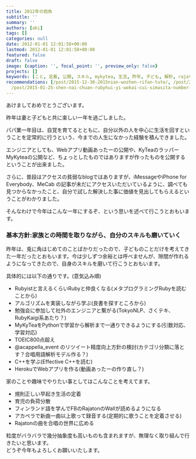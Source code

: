 ```yaml
---
title: 2012年の抱負
subtitle: ''
summary: ''
authors: [aki]
tags: []
categories: null
date: 2012-01-01 12:01:58+00:00
lastmod: 2012-01-01 12:01:58+00:00
featured: false
draft: false
image: {caption: '', focal_point: '', preview_only: false}
projects: []
keywords: [こと, 定着, 公開, スキル, mykytea, 生活, 昨年, 子ども, 解析, rajaton]
recommendations: [/post/2015-12-30-2015nian-wozhen-rifan-tute/, /post/2011-07-18-sinatradekyteawoburauzakarashi-sukytea-sinatrazuo-tutemita/,
  /post/2015-01-25-shen-nai-chuan-rubyhui-yi-wokai-cui-simasita-number-kana01/]
---
```

あけましておめでとうございます。

昨年は妻と子どもと共に楽しい一年を過ごしました。

パパ業一年目は、自覚を育てるとともに、自分以外の人を中心に生活を回すということを定常的に行うという、今までの人生になかった経験を積んできました。

エンジニアとしても、Webアプリ動画あったーの公開や、KyTeaのラッパーMyKyteaの公開など、ちょっとしたものではありますが作ったものを公開するということが出来ました。

さらに、普段はアクセスの貧弱なblogではありますが、iMessageやiPhone for Everybody、MeCab の記事が未だにアクセスいただいているように、調べても見つからなかったこと、自分で試した解決した事に価値を見出してもらえるということがわかりました。

  

そんなわけで今年はこんな一年にするぞ、という思いを述べて行こうとおもいます。

### 基本方針:家族との時間を取りながら、自分のスキルも磨いていく
昨年は、兎に角はじめてのことばかりだったので、子どものことだけを考えてきた一年だったとおもいます。今は少しずつ余裕とは呼べませんが、隙間が作れるようになってきたので、自身のスキルを磨いて行こうとおもいます。

具体的には以下の通りです。(意気込み順)

- Rubyistと言えるくらいRubyと仲良くなる(メタプログラミングRubyを読むことから)
- アルゴリズムを実装しながら学ぶ(良書を探すところから)
- 勉強会に参加して社外のエンジニアと繋がる(TokyoNLP、さくテキ、RubyKaigi系あたり？)
- MyKyTeaをPythonで学習から解析まで一通りできるようにする(引数対応、学習対応)
- TOEIC800点超え
- @acappella\_event のリツイート精度向上方針の検討(カテゴリ分類に落とす？合唱用語解析モデル作る？)
- C++を学ぶ(Effective C++を読む)
- HerokuでWebアプリを作る(動画あったーの作り直し？)

家のことや趣味でやりたい事としてはこんなことを考えてます。

- 規則正しい早起き生活の定着
- 育児の負荷分散
- フィンランド語を学んでFBのRajatonのWallが読めるようになる
- アカペラで新曲一曲以上歌って録音する(定期的に歌うことを定着させる)
- Rajatonの曲を合唱の世界に広める

粒度がバラバラで幾分抽象度も高いものも含まれますが、無理なく取り組んで行きたいと思います。  
どうぞ今年もよろしくお願いいたします。


